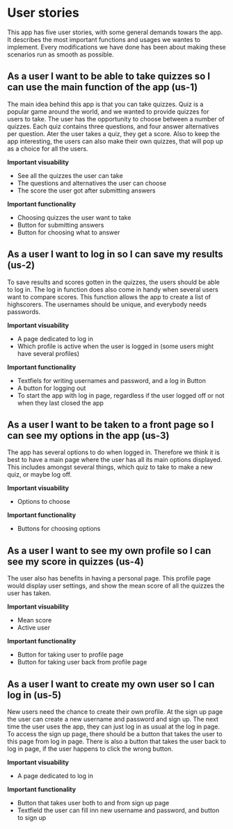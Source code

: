 # User stories

This app has five user stories, with some general demands towars the app. It describes the most important
functions and usages we wantes to implement. Every modifications we have done has been about making these
scenarios run as smooth as possible.

## As a user I want to be able to take quizzes so I can use the main function of the app (us-1)

The main idea behind this app is that you can take quizzes. Quiz is a popular game around the world, and
we wanted to provide quizzes for users to take. The user has the opportunity to choose between a number 
of quizzes. Each quiz contains three questions, and four answer alternatives per question. Ater the user
takes a quiz, they get a score. Also to keep the app interesting, the users can also make their own quizzes, 
that will pop up as a choice for all the users.

**Important visuability**

- See all the quizzes the user can take
- The questions and alternatives the user can choose
- The score the user got after submitting answers

**Important functionality**

- Choosing quizzes the user want to take
- Button for submitting answers
- Button for choosing what to answer


## As a user I want to log in so I can save my results (us-2)

To save results and scores gotten in the quizzes, the users should be able to log in. The log in function
does also come in handy when several users want to compare scores. This function allows the app to create 
a list of highscorers. The usernames should be unique, and everybody needs passwords.

**Important visuability**

- A page dedicated to log in
- Which profile is active when the user is logged in (some users might have several profiles)

**Important functionality**

- Textfiels for writing usernames and password, and a log in Button
- A button for logging out 
- To start the app with log in page, regardless if the user logged off or not when they last closed the app


## As a user I want to be taken to a front page so I can see my options in the app (us-3)

The app has several options to do when logged in. Therefore we think it is best to have a main page where 
the user has all its main options displayed. This includes amongst several things, which quiz to take to 
make a new quiz, or maybe log off.

**Important visuability**

- Options to choose

**Important functionality**

- Buttons for choosing options


## As a user I want to see my own profile so I can see my score in quizzes (us-4)

The user also has benefits in having a personal page. This profile page would display user settings, and
show the mean score of all the quizzes the user has taken.

**Important visuability**

- Mean score
- Active user

**Important functionality**

- Button for taking user to profile page
- Button for taking user back from profile page

## As a user I want to create my own user so I can log in (us-5)

New users need the chance to create their own profile. At the sign up page the user can create a new username and
password and sign up. The next time the user uses the app, they can just log in as usual at the log in page. To 
access the sign up page, there should be a button that takes the user to this page from log in page. There is also
a button that takes the user back to log in page, if the user happens to click the wrong button.

**Important visuability**

- A page dedicated to log in

**Important functionality**

- Button that takes user both to and from sign up page
- Textfield the user can fill inn new username and password, and button to sign up